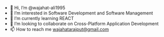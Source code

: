 - 👋 Hi, I’m @wajahat-ali1995
- 👀 I’m interested in Software Development and Software Management
- 🌱 I’m currently learning REACT
- 💞️ I’m looking to collaborate on Cross-Platform Application Development
- 📫 How to reach me wajahatarajput@gmail.com

<!---
wajahat-ali1995/wajahat-ali1995 is a ✨ special ✨ repository because its `README.md` (this file) appears on your GitHub profile.
You can click the Preview link to take a look at your changes.
--->
